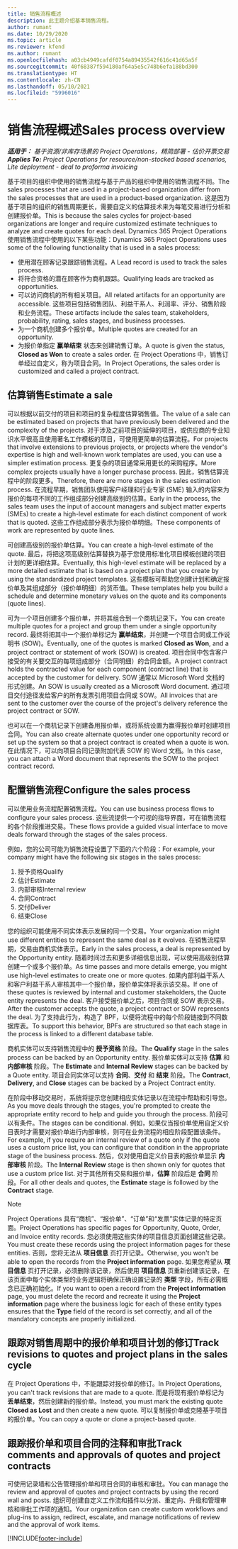 ```yaml
---
title: 销售流程概述
description: 此主题介绍基本销售流程。
author: rumant
ms.date: 10/29/2020
ms.topic: article
ms.reviewer: kfend
ms.author: rumant
ms.openlocfilehash: a03cb4949cafdf0754a89435542f616c41d65a5f
ms.sourcegitcommit: 40f68387f594180af64a5e5c748b6efa188bd300
ms.translationtype: HT
ms.contentlocale: zh-CN
ms.lasthandoff: 05/10/2021
ms.locfileid: "5996016"
---
```

# <a name="sales-process-overview"></a><span data-ttu-id="30697-103">销售流程概述</span><span class="sxs-lookup"><span data-stu-id="30697-103">Sales process overview</span></span>

<span data-ttu-id="30697-104">_**适用于：** 基于资源/非库存场景的 Project Operations，精简部署 - 估价开票交易_</span><span class="sxs-lookup"><span data-stu-id="30697-104">_**Applies To:** Project Operations for resource/non-stocked based scenarios, Lite deployment - deal to proforma invoicing_</span></span>

<span data-ttu-id="30697-105">基于项目的组织中使用的销售流程与基于产品的组织中使用的销售流程不同。</span><span class="sxs-lookup"><span data-stu-id="30697-105">The sales processes that are used in a project-based organization differ from the sales processes that are used in a product-based organization.</span></span> <span data-ttu-id="30697-106">这是因为基于项目的组织的销售周期更长，需要自定义的估算技术来为每笔交易进行分析和创建报价单。</span><span class="sxs-lookup"><span data-stu-id="30697-106">This is because the sales cycles for project-based organizations are longer and require customized estimate techniques to analyze and create quotes for each deal.</span></span> <span data-ttu-id="30697-107">Dynamics 365 Project Operations 使用销售流程中使用的以下某些功能：</span><span class="sxs-lookup"><span data-stu-id="30697-107">Dynamics 365 Project Operations uses some of the following functionality that is used in a sales process:</span></span>

- <span data-ttu-id="30697-108">使用潜在顾客记录跟踪销售流程。</span><span class="sxs-lookup"><span data-stu-id="30697-108">A Lead record is used to track the sales process.</span></span>
- <span data-ttu-id="30697-109">将符合资格的潜在顾客作为商机跟踪。</span><span class="sxs-lookup"><span data-stu-id="30697-109">Qualifying leads are tracked as opportunities.</span></span>
- <span data-ttu-id="30697-110">可以访问商机的所有相关项目。</span><span class="sxs-lookup"><span data-stu-id="30697-110">All related artifacts for an opportunity are accessible.</span></span> <span data-ttu-id="30697-111">这些项目包括销售团队、利益干系人、利润率、评分、销售阶段和业务流程。</span><span class="sxs-lookup"><span data-stu-id="30697-111">These artifacts include the sales team, stakeholders, probability, rating, sales stages, and business processes.</span></span>
- <span data-ttu-id="30697-112">为一个商机创建多个报价单。</span><span class="sxs-lookup"><span data-stu-id="30697-112">Multiple quotes are created for an opportunity.</span></span>
- <span data-ttu-id="30697-113">为报价单指定 **赢单结束** 状态来创建销售订单。</span><span class="sxs-lookup"><span data-stu-id="30697-113">A quote is given the status, **Closed as Won** to create a sales order.</span></span> <span data-ttu-id="30697-114">在 Project Operations 中，销售订单经过自定义，称为项目合同。</span><span class="sxs-lookup"><span data-stu-id="30697-114">In Project Operations, the sales order is customized and called a project contract.</span></span>

## <a name="estimate-a-sale"></a><span data-ttu-id="30697-115">估算销售</span><span class="sxs-lookup"><span data-stu-id="30697-115">Estimate a sale</span></span>
<span data-ttu-id="30697-116">可以根据以前交付的项目和项目的复杂程度估算销售值。</span><span class="sxs-lookup"><span data-stu-id="30697-116">The value of a sale can be estimated based on projects that have previously been delivered and the complexity of the projects.</span></span> <span data-ttu-id="30697-117">对于涉及之前项目的延伸的项目，或供应商的专业知识水平很高且使用著名工作模板的项目，可使用更简单的估算流程。</span><span class="sxs-lookup"><span data-stu-id="30697-117">For projects that involve extensions to previous projects, or projects where the vendor's expertise is high and well-known work templates are used, you can use a simpler estimation process.</span></span> <span data-ttu-id="30697-118">更复杂的项目通常采用更长的采购程序。</span><span class="sxs-lookup"><span data-stu-id="30697-118">More complex projects usually have a longer purchase process.</span></span> <span data-ttu-id="30697-119">因此，销售估算流程中的阶段更多。</span><span class="sxs-lookup"><span data-stu-id="30697-119">Therefore, there are more stages in the sales estimation process.</span></span> <span data-ttu-id="30697-120">在流程早期，销售团队使用客户经理和行业专家 (SME) 输入的内容来为报价的每项不同的工作组成部分创建高级别的估算。</span><span class="sxs-lookup"><span data-stu-id="30697-120">Early in the process, the sales team uses the input of account managers and subject matter experts (SMEs) to create a high-level estimate for each distinct component of work that is quoted.</span></span> <span data-ttu-id="30697-121">这些工作组成部分表示为报价单明细。</span><span class="sxs-lookup"><span data-stu-id="30697-121">These components of work are represented by quote lines.</span></span> 

<span data-ttu-id="30697-122">可创建高级别的报价单估算。</span><span class="sxs-lookup"><span data-stu-id="30697-122">You can create a high-level estimate of the quote.</span></span> <span data-ttu-id="30697-123">最后，将把这项高级别估算替换为基于您使用标准化项目模板创建的项目计划的更详细估算。</span><span class="sxs-lookup"><span data-stu-id="30697-123">Eventually, this high-level estimate will be replaced by a more detailed estimate that is based on a project plan that you create by using the standardized project templates.</span></span> <span data-ttu-id="30697-124">这些模板可帮助您创建计划和确定报价单及其组成部分（报价单明细）的货币值。</span><span class="sxs-lookup"><span data-stu-id="30697-124">These templates help you build a schedule and determine monetary values on the quote and its components (quote lines).</span></span> 

<span data-ttu-id="30697-125">可为一个项目创建多个报价单，并将其组合到一个商机记录下。</span><span class="sxs-lookup"><span data-stu-id="30697-125">You can create multiple quotes for a project and group them under a single opportunity record.</span></span> <span data-ttu-id="30697-126">最终将把其中一个报价单标记为 **赢单结束**，并创建一个项目合同或工作说明书 (SOW)。</span><span class="sxs-lookup"><span data-stu-id="30697-126">Eventually, one of the quotes is marked **Closed as Won**, and a project contract or statement of work (SOW) is created.</span></span> <span data-ttu-id="30697-127">项目合同中包含客户接受的有关要交互的每项组成部分（合同明细）的合同金额。</span><span class="sxs-lookup"><span data-stu-id="30697-127">A project contract holds the contracted value for each component (contract line) that is accepted by the customer for delivery.</span></span> <span data-ttu-id="30697-128">SOW 通常以 Microsoft Word 文档的形式创建。</span><span class="sxs-lookup"><span data-stu-id="30697-128">An SOW is usually created as a Microsoft Word document.</span></span> <span data-ttu-id="30697-129">通过项目交付途径发给客户的所有发票引用项目合同或 SOW。</span><span class="sxs-lookup"><span data-stu-id="30697-129">All invoices that are sent to the customer over the course of the project's delivery reference the project contract or SOW.</span></span>

<span data-ttu-id="30697-130">也可以在一个商机记录下创建备用报价单，或将系统设置为赢得报价单时创建项目合同。</span><span class="sxs-lookup"><span data-stu-id="30697-130">You can also create alternate quotes under one opportunity record or set up the system so that a project contract is created when a quote is won.</span></span> <span data-ttu-id="30697-131">在此情况下，可以向项目合同记录附加代表 SOW 的 Word 文档。</span><span class="sxs-lookup"><span data-stu-id="30697-131">In this case, you can attach a Word document that represents the SOW to the project contract record.</span></span>

## <a name="configure-the-sales-process"></a><span data-ttu-id="30697-132">配置销售流程</span><span class="sxs-lookup"><span data-stu-id="30697-132">Configure the sales process</span></span>
<span data-ttu-id="30697-133">可以使用业务流程配置销售流程。</span><span class="sxs-lookup"><span data-stu-id="30697-133">You can use business process flows to configure your sales process.</span></span> <span data-ttu-id="30697-134">这些流提供一个可视的指导界面，可在销售流程的各个阶段推进交易。</span><span class="sxs-lookup"><span data-stu-id="30697-134">These flows provide a guided visual interface to move deals forward through the stages of the sales process.</span></span>

<span data-ttu-id="30697-135">例如，您的公司可能为销售流程设置了下面的六个阶段：</span><span class="sxs-lookup"><span data-stu-id="30697-135">For example, your company might have the following six stages in the sales process:</span></span>

1. <span data-ttu-id="30697-136">授予资格</span><span class="sxs-lookup"><span data-stu-id="30697-136">Qualify</span></span>
2. <span data-ttu-id="30697-137">估计</span><span class="sxs-lookup"><span data-stu-id="30697-137">Estimate</span></span>
3. <span data-ttu-id="30697-138">内部审核</span><span class="sxs-lookup"><span data-stu-id="30697-138">Internal review</span></span>
4. <span data-ttu-id="30697-139">合同</span><span class="sxs-lookup"><span data-stu-id="30697-139">Contract</span></span>
5. <span data-ttu-id="30697-140">交付</span><span class="sxs-lookup"><span data-stu-id="30697-140">Deliver</span></span>
6. <span data-ttu-id="30697-141">结束</span><span class="sxs-lookup"><span data-stu-id="30697-141">Close</span></span>
 
<span data-ttu-id="30697-142">您的组织可能使用不同实体表示发展的同一个交易。</span><span class="sxs-lookup"><span data-stu-id="30697-142">Your organization might use different entities to represent the same deal as it evolves.</span></span> <span data-ttu-id="30697-143">在销售流程早期，交易由商机实体表示。</span><span class="sxs-lookup"><span data-stu-id="30697-143">Early in the sales process, a deal is represented by the Opportunity entity.</span></span> <span data-ttu-id="30697-144">随着时间过去和更多详细信息出现，可以使用高级别估算创建一个或多个报价单。</span><span class="sxs-lookup"><span data-stu-id="30697-144">As time passes and more details emerge, you might use high-level estimates to create one or more quotes.</span></span> <span data-ttu-id="30697-145">如果内部利益干系人和客户利益干系人审核其中一个报价单，报价单实体将表示该交易。</span><span class="sxs-lookup"><span data-stu-id="30697-145">If one of these quotes is reviewed by internal and customer stakeholders, the Quote entity represents the deal.</span></span> <span data-ttu-id="30697-146">客户接受报价单之后，项目合同或 SOW 表示交易。</span><span class="sxs-lookup"><span data-stu-id="30697-146">After the customer accepts the quote, a project contract or SOW represents the deal.</span></span> <span data-ttu-id="30697-147">为了支持此行为，构造了 BPF，以便将流程中的每个阶段链接到不同数据库表。</span><span class="sxs-lookup"><span data-stu-id="30697-147">To support this behavior, BPFs are structured so that each stage in the process is linked to a different database table.</span></span>

<span data-ttu-id="30697-148">商机实体可以支持销售流程中的 **授予资格** 阶段。</span><span class="sxs-lookup"><span data-stu-id="30697-148">The **Qualify** stage in the sales process can be backed by an Opportunity entity.</span></span> <span data-ttu-id="30697-149">报价单实体可以支持 **估算** 和 **内部审核** 阶段。</span><span class="sxs-lookup"><span data-stu-id="30697-149">The **Estimate** and **Internal Review** stages can be backed by a Quote entity.</span></span> <span data-ttu-id="30697-150">项目合同实体可以支持 **合同**、**交付** 和 **结束** 阶段。</span><span class="sxs-lookup"><span data-stu-id="30697-150">The **Contract**, **Delivery**, and **Close** stages can be backed by a Project Contract entity.</span></span>

<span data-ttu-id="30697-151">在阶段中移动交易时，系统将提示您创建相应实体记录以在流程中帮助和引导您。</span><span class="sxs-lookup"><span data-stu-id="30697-151">As you move deals through the stages, you're prompted to create the appropriate entity record to help and guide you through the process.</span></span> <span data-ttu-id="30697-152">阶段可以有条件。</span><span class="sxs-lookup"><span data-stu-id="30697-152">The stages can be conditional.</span></span> <span data-ttu-id="30697-153">例如，如果仅当报价单使用自定义价目表时才需要对报价单进行内部审核，则可在业务流程的相应阶段配置该条件。</span><span class="sxs-lookup"><span data-stu-id="30697-153">For example, if you require an internal review of a quote only if the quote uses a custom price list, you can configure that condition in the appropriate stage of the business process.</span></span> <span data-ttu-id="30697-154">然后，仅对使用自定义价目表的报价单显示 **内部审核** 阶段。</span><span class="sxs-lookup"><span data-stu-id="30697-154">The **Internal Review** stage is then shown only for quotes that use a custom price list.</span></span> <span data-ttu-id="30697-155">对于其他所有交易和报价单，**估算** 阶段后是 **合同** 阶段。</span><span class="sxs-lookup"><span data-stu-id="30697-155">For all other deals and quotes, the **Estimate** stage is followed by the **Contract** stage.</span></span>

> [!NOTE]
> <span data-ttu-id="30697-156">Project Operations 具有“商机”、“报价单”、“订单”和“发票”实体记录的特定页面。</span><span class="sxs-lookup"><span data-stu-id="30697-156">Project Operations has specific pages for Opportunity, Quote, Order, and Invoice entity records.</span></span> <span data-ttu-id="30697-157">您必须使用这些实体的项目信息页面创建这些记录。</span><span class="sxs-lookup"><span data-stu-id="30697-157">You must create these records using the project information pages for these entities.</span></span> <span data-ttu-id="30697-158">否则，您将无法从 **项目信息** 页打开记录。</span><span class="sxs-lookup"><span data-stu-id="30697-158">Otherwise, you won't be able to open the records from the **Project information** page.</span></span> <span data-ttu-id="30697-159">如果您希望从 **项目信息** 页打开记录，必须删除该记录，然后使用 **项目信息** 页重新创建该记录，在该页面中每个实体类型的业务逻辑将确保正确设置记录的 **类型** 字段，所有必需概念已正确初始化。</span><span class="sxs-lookup"><span data-stu-id="30697-159">If you want to open a record from the **Project information** page, you must delete the record and recreate it using the **Project information** page where the business logic for each of these entity types ensures that the **Type** field of the record is set correctly, and all of the mandatory concepts are properly initialized.</span></span>


## <a name="track-revisions-to-quotes-and-project-plans-in-the-sales-cycle"></a><span data-ttu-id="30697-160">跟踪对销售周期中的报价单和项目计划的修订</span><span class="sxs-lookup"><span data-stu-id="30697-160">Track revisions to quotes and project plans in the sales cycle</span></span>
<span data-ttu-id="30697-161">在 Project Operations 中，不能跟踪对报价单的修订。</span><span class="sxs-lookup"><span data-stu-id="30697-161">In Project Operations, you can't track revisions that are made to a quote.</span></span> <span data-ttu-id="30697-162">而是将现有报价单标记为 **丢单结束**，然后创建新的报价单。</span><span class="sxs-lookup"><span data-stu-id="30697-162">Instead, you must mark the existing quote **Closed as Lost** and then create a new quote.</span></span> <span data-ttu-id="30697-163">可以复制报价单或克隆基于项目的报价单。</span><span class="sxs-lookup"><span data-stu-id="30697-163">You can copy a quote or clone a project-based quote.</span></span>

## <a name="track-comments-and-approvals-of-quotes-and-project-contracts"></a><span data-ttu-id="30697-164">跟踪报价单和项目合同的注释和审批</span><span class="sxs-lookup"><span data-stu-id="30697-164">Track comments and approvals of quotes and project contracts</span></span>
<span data-ttu-id="30697-165">可使用记录墙和公告管理报价单和项目合同的审核和审批。</span><span class="sxs-lookup"><span data-stu-id="30697-165">You can manage the review and approval of quotes and project contracts by using the record wall and posts.</span></span> <span data-ttu-id="30697-166">组织可创建自定义工作流和插件以分派、重定向、升级和管理审核和审批工作项的通知。</span><span class="sxs-lookup"><span data-stu-id="30697-166">Your organization can create custom workflows and plug-ins to assign, redirect, escalate, and manage notifications of review and the approval of work items.</span></span>


[!INCLUDE[footer-include](../includes/footer-banner.md)]